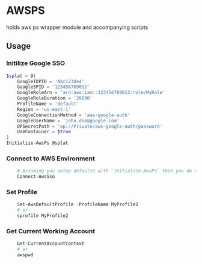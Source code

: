 # AWSPS

holds aws ps wrapper module and accompanying scripts

## Usage

### Initilize Google SSO

``` powershell
$splat = @{
    GoogleIDPID = 'Abc123de4'
    GoogleSPID = '123456789012'
    GoogleRoleArn = 'arn:aws:iam::123456789012:role/MyRole'
    GoogleRoleDuration = '28800'
    ProfileName = 'default'
    Region = 'us-east-1'
    GoogleConnectionMethod = 'aws-google-auth'
    GoogleUserName = 'john.doe@google.com'
    OPSecretPath = 'op://Private/aws-google-auth/password'
    UseContainer = $true
}
Initialize-AwsPs @splat

```

### Connect to AWS Environment

``` powershell
    # Assuming you setup defaults with `Initialize-AwsPs` then you do not need to specify parameters
    Connect-AwsSso

```


### Set Profile

``` powershell
    Set-AwsDefaultProfile -ProfileName MyProfile2
    # or
    sprofile MyProfile2
```

### Get Current Working Account

``` powershell
    Get-CurrentAccountContext
    # or
    awspwd
```
